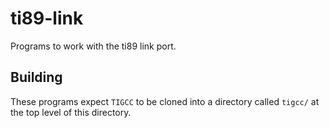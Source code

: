 # ti89-link

Programs to work with the ti89 link port.

## Building

These programs expect `TIGCC` to be cloned into a directory called `tigcc/` at the top level of this directory.
